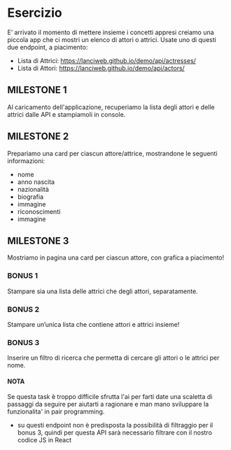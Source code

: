 # Esercizio

E’ arrivato il momento di mettere insieme i concetti appresi creiamo una piccola app che ci mostri un elenco di attori o attrici.
Usate uno di questi due endpoint, a piacimento:

- Lista di Attrici: https://lanciweb.github.io/demo/api/actresses/
- Lista di Attori: https://lanciweb.github.io/demo/api/actors/

## MILESTONE 1

Al caricamento dell'applicazione, recuperiamo la lista degli attori e delle attrici dalle API e stampiamoli in console.

## MILESTONE 2

Prepariamo una card per ciascun attore/attrice, mostrandone le seguenti informazioni:

- nome
- anno nascita
- nazionalità
- biografia
- immagine
- riconoscimenti
- immagine

## MILESTONE 3

Mostriamo in pagina una card per ciascun attore, con grafica a piacimento!

### BONUS 1

Stampare sia una lista delle attrici che degli attori, separatamente.

### BONUS 2

Stampare un’unica lista che contiene attori e attrici insieme!

### BONUS 3

Inserire un filtro di ricerca che permetta di cercare gli attori o le attrici per nome.

#### NOTA

Se questa task è troppo difficile sfrutta l'ai per farti date una scaletta di passaggi da seguire per aiutarti a ragionare e man mano sviluppare la funzionalita' in pair programming.

- su questi endpoint non è predisposta la possibilità di filtraggio per il bonus 3, quindi per questa API sarà necessario filtrare con il nostro codice JS in React
